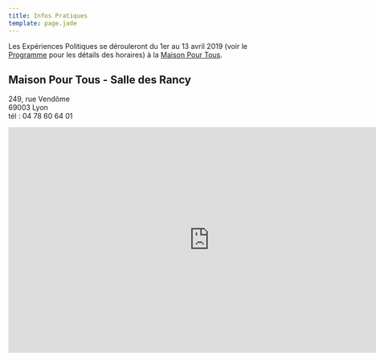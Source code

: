 ```yaml
---
title: Infos Pratiques
template: page.jade
---
```


Les Expériences Politiques se dérouleront du 1er au 13 avril 2019 (voir le [Programme](/programme/) pour les détails des horaires) à la [Maison Pour Tous](http://www.salledesrancy.com/).

## Maison Pour Tous - Salle des Rancy

249, rue Vendôme<br>
69003 Lyon<br>
tél : 04 78 60 64 01

<iframe src="https://www.google.com/maps/embed?pb=!1m18!1m12!1m3!1d2783.7572614435608!2d4.848035!3d45.75601210000001!2m3!1f0!2f0!3f0!3m2!1i1024!2i768!4f13.1!3m3!1m2!1s0x47f4ea5d0bc8819b%3A0xe37bba355edb4469!2s249+Rue+Vend%C3%B4me%2C+69003+Lyon!5e0!3m2!1sfr!2sfr!4v1437723865868" width="800" height="450" frameborder="0" style="border:0" allowfullscreen></iframe>
